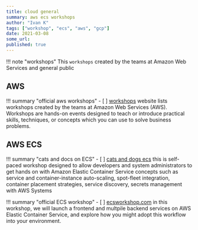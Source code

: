 ```yaml
---
title: cloud general
summary: aws ecs workshops
author: "Ivan K"
tags: ["workshop", "ecs", "aws", "gcp"]
date: 2021-03-08
some_url:
published: true
---
```


!!! note "workshops"
    This `workshops` created by the teams at Amazon Web Services and general public

## AWS

!!! summary "official aws workshops"
    - [ ] [workshops][1]
     website lists workshops created by the teams at Amazon Web Services (AWS). Workshops are hands-on events designed to teach or introduce practical skills, techniques, or concepts which you can use to solve business problems.

## AWS ECS

!!! summary "cats and docs on ECS"
    - [ ] [cats and dogs ecs][2]
    this is self-paced workshop designed to allow developers and system administrators to get hands on with Amazon Elastic Container Service concepts such as service and container-instance auto-scaling, spot-fleet integration, container placement strategies, service discovery, secrets management with AWS Systems

!!! summary "official ECS workshop"
    - [ ] [ecsworkshop.com][3]
    in this workshop, we will launch a frontend and multpile backend services on AWS Elastic Container Service, and explore how you might adopt this workflow into your environment.


[1]: https://workshops.aws
[2]: https://github.com/ik-workshop/amazon-ecs-catsndogs-workshop
[3]: https://ecsworkshop.com
